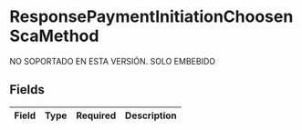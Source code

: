 # ResponsePaymentInitiationChoosenScaMethod

NO SOPORTADO EN ESTA VERSIÓN. SOLO EMBEBIDO


## Fields

| Field       | Type        | Required    | Description |
| ----------- | ----------- | ----------- | ----------- |